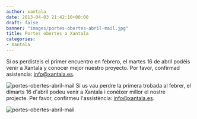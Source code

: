 ```yaml
---
author: xantala
date: 2013-04-03 21:42:10+00:00
draft: false
banner: "images/portes-obertes-abril-mail.jpg"
title: Portes obertes a Xantala
categories:
- Xantala
---
```


Si os perdisteis el primer encuentro en febrero, el martes 16 de abril podéis venir a Xantala y conocer mejor nuestro proyecto. Por favor, confirmad asistencia: info@xantala.es.

![portes-obertes-abril-mail](http://www.xantala.es/wp-content/uploads/2013/04/portes-obertes-abril-mail.jpg)
Si us vau perdre la primera trobada al febrer, el dimarts 16 d'abril podeu venir a Xantala i conèixer millor el nostre projecte. Per favor, confirmeu l'assistència: info@xantala.es.

![portes-obertes-abril-mail](http://www.xantala.es/wp-content/uploads/2013/04/portes-obertes-abril-mail.jpg)


